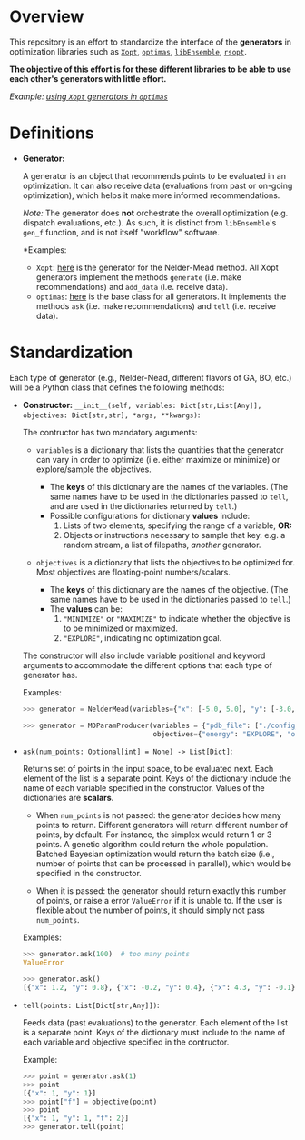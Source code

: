 # Overview

This repository is an effort to standardize the interface of the **generators** in optimization libraries such as [`Xopt`](https://github.com/ChristopherMayes/Xopt), [`optimas`](https://github.com/optimas-org/optimas), [`libEnsemble`](https://github.com/Libensemble/libensemble), [`rsopt`](https://github.com/radiasoft/rsopt).

**The objective of this effort is for these different libraries to be able to use each other's generators with little effort.**

*Example: [using `Xopt` generators in `optimas`](https://github.com/optimas-org/optimas/pull/151)*

# Definitions

- **Generator:**

  A generator is an object that recommends points to be evaluated in an optimization. It can also receive data (evaluations from past or on-going optimization), which helps it make more informed recommendations.

  *Note:* The generator does **not** orchestrate the overall optimization (e.g. dispatch evaluations, etc.). As such, it is distinct from `libEnsemble`'s `gen_f` function, and is not itself "workflow" software.

  *Examples:
    - `Xopt`: [here](https://github.com/ChristopherMayes/Xopt/blob/main/xopt/generators/scipy/neldermead.py#L64) is the generator for the Nelder-Mead method. All Xopt generators implement the methods `generate` (i.e. make recommendations) and `add_data` (i.e. receive data).
    - `optimas`: [here](https://github.com/optimas-org/optimas/blob/main/optimas/generators/base.py#L27) is the base class for all generators. It implements the methods `ask` (i.e. make recommendations) and `tell` (i.e. receive data).

# Standardization

Each type of generator (e.g., Nelder-Nead, different flavors of GA, BO, etc.) will be a Python class that defines the following methods:

- **Constructor:**
  `__init__(self, variables: Dict[str,List[Any]], objectives: Dict[str,str], *args, **kwargs)`:

  The contructor has two mandatory arguments:

  - `variables` is a dictionary that lists the quantities that the generator can vary in order to optimize (i.e. either maximize or minimize) or explore/sample the objectives.
    - The **keys** of this dictionary are the names of the variables. (The same names have to be used in the dictionaries passed to `tell`, and are used in the dictionaries returned by `tell`.)
    - Possible configurations for dictionary **values** include:
      1. Lists of two elements, specifying the range of a variable, **OR:**
      2. Objects or instructions necessary to sample that key. e.g. a random stream, a list of filepaths, *another* generator.

  - `objectives` is a dictionary that lists the objectives to be optimized for. Most objectives are floating-point numbers/scalars.
    - The **keys** of this dictionary are the names of the objective. (The same names have to be used in the dictionaries passed to `tell`.)
    - The **values** can be:
      1.  `"MINIMIZE"` or `"MAXIMIZE"` to indicate whether the objective is to be minimized or maximized.
      2.  `"EXPLORE"`, indicating no optimization goal.

  The constructor will also include variable positional and keyword arguments to
  accommodate the different options that each type of generator has.

  Examples:

    ```python
    >>> generator = NelderMead(variables={"x": [-5.0, 5.0], "y": [-3.0, 2.0]}, objectives={"f": "MAXIMIZE"})
    ```

    ```python
    >>> generator = MDParamProducer(variables = {"pdb_file": ["./config_a.yml", "./config_b.yml"]},
                                    objectives={"energy": "EXPLORE", "output_path": "EXPLORE"})
    ```

- `ask(num_points: Optional[int] = None) -> List[Dict]`:

  Returns set of points in the input space, to be evaluated next. Each element of the list is a separate point.
  Keys of the dictionary include the name of each variable specified in the constructor. Values of the dictionaries are **scalars**.

  - When `num_points` is not passed: the generator decides how many points to return.
    Different generators will return different number of points, by default. For instance, the simplex would return 1 or 3 points. A genetic algorithm could return the whole population. Batched Bayesian optimization would return the batch size (i.e., number of points that can be processed in parallel), which would be specified in the constructor.

  - When it is passed: the generator should return exactly this number of points, or raise a error ``ValueError`` if it is unable to. If the user is flexible about the number of points, it should simply not pass `num_points`.

  Examples:

    ```python
    >>> generator.ask(100)  # too many points
    ValueError
    ```

    ```python
    >>> generator.ask()
    [{"x": 1.2, "y": 0.8}, {"x": -0.2, "y": 0.4}, {"x": 4.3, "y": -0.1}]
    ```

- `tell(points: List[Dict[str,Any]])`:

  Feeds data (past evaluations) to the generator. Each element of the list is a separate point. Keys of the dictionary must include to the name of each variable and objective specified in the contructor.

  Example:

  ```python
  >>> point = generator.ask(1)
  >>> point
  [{"x": 1, "y": 1}]
  >>> point["f"] = objective(point)
  >>> point
  [{"x": 1, "y": 1, "f": 2}]
  >>> generator.tell(point)
  ```
